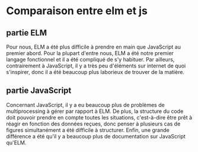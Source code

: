 # Comparaison entre elm et js

## partie ELM
Pour nous, ELM a été plus difficile à prendre en main que JavaScript au premier abord. Pour la plupart d'entre nous, ELM a été notre premier langage fonctionnel et il a été compliqué de s'y habituer. 
Par ailleurs, contrairement à JavaScript, il y a très peu d'éléments sur internet de quoi s'inspirer, donc il a été beaucoup plus laborieux de trouver de la matière.

## partie JavaScript
Concernant JavaScript, il y a eu beaucoup plus de problèmes de multiprocessing à gérer par rapport à ELM. De plus, la structure du code doit pouvoir prendre en compte toutes les situations, c'est-à-dire être prêt à réagir en fonction des données reçues, donc penser à plusieurs cas de figures simultanément a été difficile à structurer.
Enfin, une grande différence a été qu'il y a beaucoup plus de documentation sur JavaScript qu'ELM.